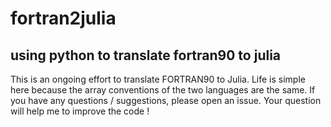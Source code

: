 # fortran2julia

## using python to translate fortran90 to julia 

This is an ongoing effort to translate FORTRAN90 to Julia. Life is simple here because the array conventions of the two languages are the same. If you have any questions / suggestions, please open an issue. Your question will help me to improve the code ! 
